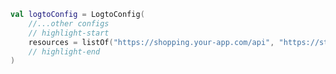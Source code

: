```kotlin title="LogtoViewModel.kt"
val logtoConfig = LogtoConfig(
    //...other configs
    // highlight-start
    resources = listOf("https://shopping.your-app.com/api", "https://store.your-app.com/api"), // API 리소스를 추가하세요
    // highlight-end
)
```
